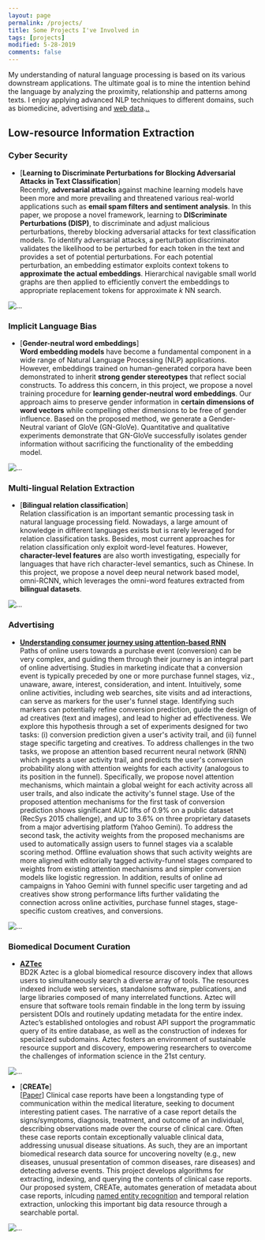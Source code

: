```yaml
---
layout: page
permalink: /projects/
title: Some Projects I've Involved in
tags: [projects]
modified: 5-28-2019
comments: false
---
```


My understanding of natural language processing is based on its various downstream applications. The ultimate goal is to mine the intention behind the language by analyzing the proximity, relationship and patterns among texts. I enjoy applying advanced NLP techniques to different domains, such as biomedicine, advertising and <a href="{{ site.url }}/files/zeroShot.pdf" target="_blank">web data</a>.<a href="{{ site.url }}/file/UCLA_CS_249_80_Midterm_Exam.pdf" target="_blank">..</a>

## Low-resource Information Extraction

### Cyber Security

* [**Learning to Discriminate Perturbations for Blocking Adversarial Attacks in Text Classification**]<br>
Recently, **adversarial attacks** against machine learning models have been more and more prevailing and threatened various real-world applications such as **email spam filters and sentiment analysis**.
In this paper, we propose a novel framework, learning to **DIScriminate Perturbations (DISP)**, to discriminate and adjust malicious perturbations, thereby blocking adversarial attacks for text classification models.
To identify adversarial attacks, a perturbation discriminator validates the likelihood to be perturbed for each token in the text and provides a set of potential perturbations.
For each potential perturbation, an embedding estimator exploits context tokens to **approximate the actual embeddings**.
Hierarchical navigable small world graphs are then applied to efficiently convert the embeddings to appropriate replacement tokens for approximate *k* NN search.
<img align="middle" src="{{ site.url }}/images/flow.png" alt="...">

### Implicit Language Bias

* [**Gender-neutral word embeddings**]<br>
**Word embedding models** have become a fundamental component in a wide range of Natural Language Processing (NLP) applications. 
However, embeddings trained on human-generated corpora have been demonstrated to inherit **strong gender stereotypes** that reflect social constructs. 
To address this concern, in this project, we propose a novel training procedure for **learning gender-neutral word embeddings**. Our approach aims to preserve gender information in **certain dimensions of word vectors** while compelling other dimensions to be free of gender influence. Based on the proposed method, we generate a Gender-Neutral variant of GloVe (GN-GloVe). Quantitative and qualitative experiments demonstrate that GN-GloVe successfully isolates gender information without sacrificing the functionality of the embedding model.
<img align="middle" src="{{ site.url }}/images/wg.png" alt="...">

### Multi-lingual Relation Extraction

* [**Bilingual relation classification**]<br>
Relation classification is an important semantic processing task in natural language processing field. Nowadays, a large amount of knowledge in different languages exists but is rarely leveraged for relation classification tasks.
Besides, most current approaches for relation classification only exploit word-level features. However, **character-level features** are also worth investigating, especially for languages that have rich character-level semantics, such as Chinese. In this project, we propose a novel deep neural network based model, omni-RCNN, which leverages the omni-word features extracted from **bilingual datasets**.   
<img align="middle" src="{{ site.url }}/images/omni-rcnn.png" alt="...">
 
### Advertising

* [**Understanding consumer journey using attention-based RNN**](https://research.yahoo.com/publications/9133/understanding-consumer-journey-using-attention-based-recurrent-neural-networks)<br>
Paths of online users towards a purchase event (conversion) can be very complex, and guiding them through their journey is an integral part of online advertising. Studies in marketing indicate that a conversion event is typically preceded by one or more purchase funnel stages, viz., unaware, aware, interest, consideration, and intent. Intuitively, some online activities, including web searches, site visits and ad interactions, can serve as markers for the user's funnel stage. Identifying such markers can potentially refine conversion prediction, guide the design of ad creatives (text and images), and lead to higher ad effectiveness. We explore this hypothesis through a set of experiments designed for two tasks: (i) conversion prediction given a user's activity trail, and (ii) funnel stage specific targeting and creatives. To address challenges in the two tasks, we propose an attention based recurrent neural network (RNN) which ingests a user activity trail, and predicts the user's conversion probability along with attention weights for each activity (analogous to its position in the funnel). Specifically, we propose novel attention mechanisms, which maintain a global weight for each activity across all user trails, and also indicate the activity's funnel stage. Use of the proposed attention mechanisms for the first task of conversion prediction shows significant AUC lifts of 0.9% on a public dataset (RecSys 2015 challenge), and up to 3.6% on three proprietary datasets from a major advertising platform (Yahoo Gemini). To address the second task, the activity weights from the proposed mechanisms are used to automatically assign users to funnel stages via a scalable scoring method. Offline evaluation shows that such activity weights are more aligned with editorially tagged activity-funnel stages compared to weights from existing attention mechanisms and simpler conversion models like logistic regression. In addition, results of online ad campaigns in Yahoo Gemini with funnel specific user targeting and ad creatives show strong performance lifts further validating the connection across online activities, purchase funnel stages, stage-specific custom creatives, and conversions.
<img align="middle" src="{{ site.url }}/images/funnel.png" alt="...">

### Biomedical Document Curation

* [**AZTec**](http://aztec.bio/)<br>
BD2K Aztec is a global biomedical resource discovery index that allows users to simultaneously search a diverse array of tools. The resources indexed include web services, standalone software, publications, and large libraries composed of many interrelated functions. Aztec will ensure that software tools remain findable in the long term by issuing persistent DOIs and routinely updating metadata for the entire index. Aztec’s established ontologies and robust API support the programmatic query of its entire database, as well as the construction of indexes for specialized subdomains. Aztec fosters an environment of sustainable resource support and discovery, empowering researchers to overcome the challenges of information science in the 21st century.
<img align="middle" src="{{ site.url }}/images/aztec.png" alt="...">


* [**CREATe**]<br> [<a href="{{ site.url }}/files/CREATe.pdf">Paper</a>]
Clinical case reports have been a longstanding type of communication within the medical literature, seeking to document interesting patient cases. The narrative of a case report details the signs/symptoms, diagnosis, treatment, and outcome of an individual, describing observations made over the course of clinical care. Often these case reports contain exceptionally valuable clinical data, addressing unusual disease situations. As such, they are an important biomedical research data source for uncovering novelty (e.g., new diseases, unusual presentation of common diseases, rare diseases) and detecting adverse events. This project develops algorithms for extracting, indexing, and querying the contents of clinical case reports. Our proposed system, CREATe, automates generation of metadata about case reports, inlcuding <a href="{{ site.url }}/files/NER.pdf" target="_blank">named entity recognition</a> and temporal relation extraction, unlocking this important big data resource through a searchable portal. 
<img align="middle" src="{{ site.url }}/images/case.png" alt="...">

